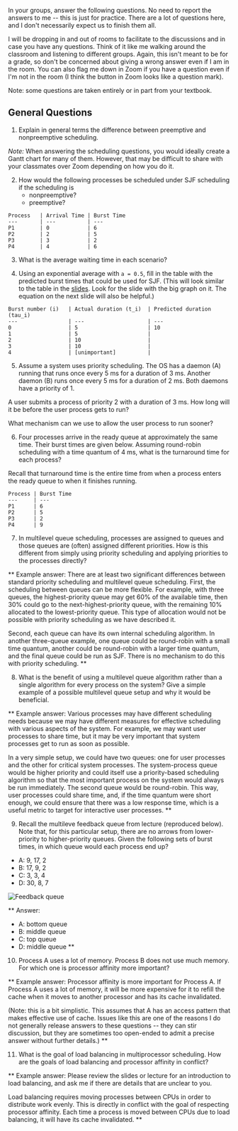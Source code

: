 In your groups, answer the following questions.
No need to report the answers to me --
this is just for practice.
There are a lot of questions here,
and I don't necessarily expect us to finish them all.

I will be dropping in and out of rooms to facilitate to the discussions and in
case you have any questions.
Think of it like me walking around the classroom and listening to different
groups.
Again, this isn't meant to be for a grade,
so don't be concerned about giving a wrong answer even if I am in the room.
You can also flag me down in Zoom if you have a question even if I'm not in the
room
(I think the button in Zoom looks like a question mark).

Note: some questions are taken entirely or in part from your textbook.

## General Questions

1. Explain in general terms the difference between preemptive and nonpreemptive
scheduling.

*Note:* When answering the scheduling questions,
you would ideally create a Gantt chart for many of them.
However, that may be difficult to share with your classmates over Zoom
depending on how you do it.

2. How would the following processes be scheduled under SJF scheduling if the
scheduling is
    * nonpreemptive?
    * preemptive?

```
Process   | Arrival Time | Burst Time
---       | ---          | ---
P1        | 0            | 6
P2        | 2            | 5
P3        | 3            | 2
P4        | 4            | 6
```

3. What is the average waiting time in each scenario?

4. Using an exponential average with `a = 0.5`,
fill in the table with the predicted burst times that could be used for SJF.
(This will look similar to the table in the
[slides](https://github.com/bowmnath/cis-452-f20/blob/master/slides/scheduling-bursts.pdf).
Look for the slide with the big graph on it.
The equation on the next slide will also be helpful.)

```
Burst number (i)   | Actual duration (t_i)  | Predicted duration (tau_i)
---                | ---                    | ---
0                  | 5                      | 10
1                  | 5                      |
2                  | 10                     |
3                  | 10                     |
4                  | [unimportant]          |
```

5. Assume a system uses priority scheduling.
The OS has a daemon (A) running that runs once every 5 ms for a duration
of 3 ms.
Another daemon (B) runs once every 5 ms for a duration of 2 ms.
Both daemons have a priority of 1.

A user submits a process of priority 2 with a duration of 3 ms.
How long will it be before the user process gets to run?

What mechanism can we use to allow the user process to run sooner?

6. Four processes arrive in the ready queue at approximately the same time.
Their burst times are given below.
Assuming round-robin scheduling with a time quantum of 4 ms,
what is the turnaround time for each process?

Recall that turnaround time is the entire time from when a process enters the
ready queue to when it finishes running.

```
Process | Burst Time
---     | ---
P1      | 6
P2      | 5
P3      | 2
P4      | 9
```

7. In multilevel queue scheduling,
processes are assigned to queues and those queues are (often) assigned
different priorities.
How is this different from simply using priority scheduling and applying
priorities to the processes directly?

**
Example answer:
There are at least two significant differences between standard priority
scheduling and multilevel queue scheduling.
First, the scheduling between queues can be more flexible.
For example,
with three queues,
the highest-priority queue may get 60% of the available time,
then 30% could go to the next-highest-priority queue,
with the remaining 10% allocated to the lowest-priority queue.
This type of allocation would not be possible with priority scheduling as we
have described it.

Second, each queue can have its own internal scheduling algorithm.
In another three-queue example,
one queue could be round-robin with a small time quantum,
another could be round-robin with a larger time quantum,
and the final queue could be run as SJF.
There is no mechanism to do this with priority scheduling.
**


8. What is the benefit of using a multilevel queue algorithm rather than a
single algorithm for every process on the system?
Give a simple example of a possible multilevel queue setup and why it would be
beneficial.

**
Example answer:
Various processes may have different scheduling needs because we may have
different measures for effective scheduling with various aspects of the
system.
For example, we may want user processes to share time,
but it may be very important that system processes get to run as soon as
possible.

In a very simple setup, we could have two queues:
one for user processes and the other for critical system processes.
The system-process queue would be higher priority and could itself use a
priority-based scheduling algorithm so that the most important process on the
system would always be run immediately.
The second queue would be round-robin.
This way, user processes could share time, and,
if the time quantum were short enough,
we could ensure that there was a low response time,
which is a useful metric to target for interactive user processes.
**

9. Recall the multileve feedback queue from lecture (reproduced below).
Note that, for this particular setup,
there are no arrows from lower-priority to higher-priority queues.
Given the following sets of burst times,
in which queue would each process end up?

* A: 9, 17, 2
* B: 17, 9, 2
* C: 3, 3, 4
* D: 30, 8, 7

![Feedback queue](images/multilevel-feedback.png)

**
Answer:
* A: bottom queue
* B: middle queue
* C: top queue
* D: middle queue
**

10. Process A uses a lot of memory.
Process B does not use much memory.
For which one is processor affinity more important?

**
Example answer:
Processor affinity is more important for Process A.
If Process A uses a lot of memory,
it will be more expensive for it to refill the cache when it moves to another
processor and has its cache invalidated.

(Note: this is a bit simplistic.
This assumes that A has an access pattern that makes effective use of cache.
Issues like this are one of the reasons I do not generally release answers to
these questions --
they can stir discussion, but they are sometimes too open-ended to admit a
precise answer without further details.)
**

11. What is the goal of load balancing in multiprocessor scheduling.
How are the goals of load balancing and processor affinity in conflict?

**
Example answer:
Please review the slides or lecture for an introduction to load balancing,
and ask me if there are details that are unclear to you.

Load balancing requires moving processes between CPUs in order to distribute
work evenly.
This is directly in conflict with the goal of respecting processor affinity.
Each time a process is moved between CPUs due to load balancing,
it will have its cache invalidated.
**
